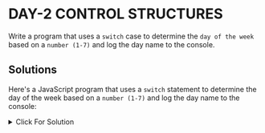 # DAY-2 CONTROL STRUCTURES

Write a program that uses a `switch` case to determine the `day of the week` based on a `number (1-7)` and log the day name to the console.

## Solutions

Here's a JavaScript program that uses a `switch` statement to determine the day of the week based on a `number (1-7)` and log the day name to the console:

<details>
  <summary>Click For Solution</summary>

```JS
function getDayName(dayNumber) {
  let dayName;

  switch (dayNumber) {
    case 1:
      dayName = "Sunday";
      break;
    case 2:
      dayName = "Monday";
      break;
    case 3:
      dayName = "Tuesday";
      break;
    case 4:
      dayName = "Wednesday";
      break;
    case 5:
      dayName = "Thursday";
      break;
    case 6:
      dayName = "Friday";
      break;
    case 7:
      dayName = "Saturday";
      break;
    default:
      dayName = "Invalid day number";
  }

  console.log(dayName);
}

// Test the function with different day numbers
getDayName(1);  // Sunday
getDayName(4);  // Wednesday
getDayName(7);  // Saturday
getDayName(0);  // Invalid day number
```

### Explanation

This function `getDayName` takes a number as an argument and uses a `switch` statement to determine the corresponding day of the week. It then logs the day name to the console. If the number is not in the range 1-7, it logs "Invalid day number."

</details>
